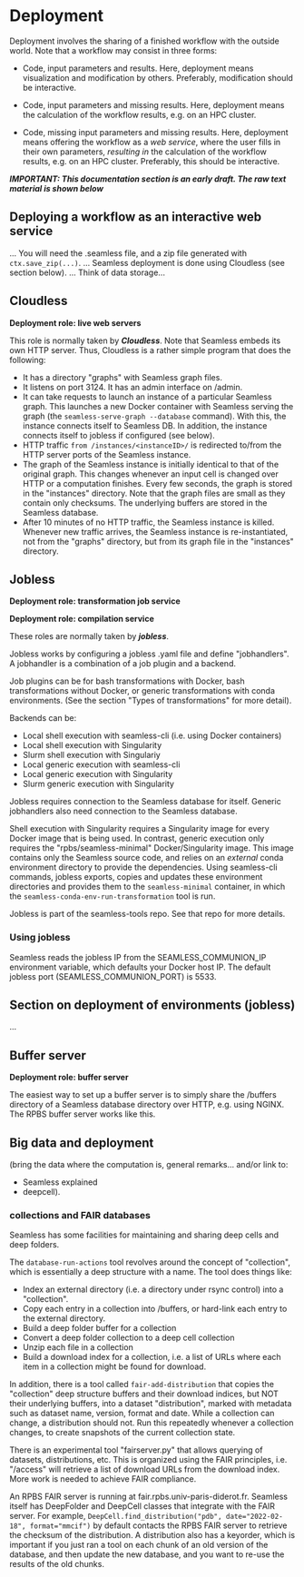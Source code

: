 # Deployment

Deployment involves the sharing of a finished workflow with the outside world. Note that a workflow may consist in three forms:

- Code, input parameters and results. Here, deployment means visualization and modification by others. Preferably, modification should be interactive.

- Code, input parameters and missing results. Here, deployment means the calculation of the workflow results, e.g. on an HPC cluster.

- Code, missing input parameters and missing results. Here, deployment means offering the workflow as a *web service*, where
the user fills in their own parameters, *resulting in*
the calculation of the workflow results, e.g. on an HPC cluster. Preferably, this should be interactive.

***IMPORTANT: This documentation section is an early draft. The raw text material is shown below***

<!--

**Deployment role: transformation job service**. Needs to support as many types of 
transformations as possible. It must also support the cancellation of jobs.

**Deployment role: transformation result service**. Store transformation-to-result mapping.

**Deployment role: compilation service**. Store mapping of source code (C/C++) to compiled binary.
 

### E3. Deployment

Intro:
- Graph+zip
- serve-graph

Intermediate:
- Python deep down: link to low-level
- Communion
- Databases
- Buffer server
- Cloudless and jobless

In-depth:
- Computation where the data is 
- Federation. Link: provenance

-->

## Deploying a workflow as an interactive web service
...
You will need the .seamless file, and a zip file generated with `ctx.save_zip(...)`.
...
Seamless deployment is done using Cloudless (see section below).
...
Think of data storage...

## Cloudless

**Deployment role: live web servers**

This role is normally taken by ***Cloudless***. Note that Seamless embeds its own HTTP server. Thus, Cloudless is a rather simple program that does the following:

- It has a directory "graphs" with Seamless graph files.
- It listens on port 3124. It has an admin interface on /admin.
- It can take requests to launch an instance of a particular Seamless graph.
  This launches a new Docker container with Seamless serving the graph (the `seamless-serve-graph --database` command). With this, the instance connects itself to Seamless DB. In addition, the instance connects itself to jobless if configured (see below).
- HTTP traffic `from /instances/<instanceID>/` is redirected to/from the HTTP server ports of the Seamless instance.
- The graph of the Seamless instance is initially identical to that of the original graph. This changes whenever an input cell is changed over HTTP or a computation finishes. Every few seconds, the graph is stored in the "instances" directory. Note that the graph files are small as they contain only checksums. The underlying buffers are stored in the Seamless database.
- After 10 minutes of no HTTP traffic, the Seamless instance is killed. Whenever new traffic arrives, the Seamless instance is re-instantiated, not from the "graphs" directory, but from its graph file in the "instances" directory.

## Jobless

**Deployment role: transformation job service**

**Deployment role: compilation service**

These roles are normally taken by ***jobless***.

Jobless works by configuring a jobless .yaml file and define "jobhandlers". A jobhandler is a combination of a job plugin and a backend.

Job plugins can be for bash transformations with Docker, bash transformations without Docker, or generic transformations with conda environments. (See the section "Types of transformations" for more detail).

Backends can be:

- Local shell execution with seamless-cli (i.e. using Docker containers)
- Local shell execution with Singularity
- Slurm shell execution with Singulariy
- Local generic execution with seamless-cli
- Local generic execution with Singularity
- Slurm generic execution with Singularity

Jobless requires connection to the Seamless database for itself. Generic jobhandlers also need connection to the Seamless database.

Shell execution with Singularity requires a Singularity image for every Docker image that is being used. In contrast, generic execution only requires the "rpbs/seamless-minimal" Docker/Singularity image. This image contains only the Seamless source code, and relies on an *external* conda environment directory to provide the dependencies. Using seamless-cli commands, jobless exports, copies and updates these environment directories and provides them to the `seamless-minimal` container, in which the
`seamless-conda-env-run-transformation` tool is run.

Jobless is part of the seamless-tools repo. See that repo for more details.

### Using jobless

Seamless reads the jobless IP from the SEAMLESS_COMMUNION_IP environment  variable, which defaults your Docker host IP. The default jobless port (SEAMLESS_COMMUNION_PORT) is 5533.

## Section on deployment of environments (jobless)
...

## Buffer server

**Deployment role: buffer server**

The easiest way to set up a buffer server is to simply share the /buffers directory of a Seamless database directory over HTTP, e.g. using NGINX. The RPBS buffer server works like this.

## Big data and deployment

(bring the data where the computation is, general remarks... and/or link to:
- Seamless explained
- deepcell).

### collections and FAIR databases

Seamless has some facilities for maintaining and sharing deep cells and deep folders.

The `database-run-actions` tool revolves around the concept of "collection", which is essentially a deep structure with a name.
The tool does things like:

- Index an external directory (i.e. a directory under rsync control)
  into a "collection".
- Copy each entry in a collection into /buffers, or hard-link each entry
  to the external directory.
- Build a deep folder buffer for a collection
- Convert a deep folder collection to a deep cell collection
- Unzip each file in a collection
- Build a download index for a collection, i.e. a list of URLs where
  each item in a collection might be found for download.

In addition, there is a tool called `fair-add-distribution` that copies the "collection" deep structure buffers and their download indices, but NOT their underlying buffers, into a dataset "distribution", marked with metadata such as dataset name, version, format and date.  While a collection can change, a distribution should not. Run this repeatedly whenever a collection changes, to create snapshots of the current collection state. 

There is an experimental tool "fairserver.py" that allows querying of datasets, distributions, etc. This is organized using the FAIR principles, i.e. "/access" will retrieve a list of download URLs from the download index. More work is needed to achieve FAIR compliance.

An RPBS FAIR server is running at fair.rpbs.univ-paris-diderot.fr.
Seamless itself has DeepFolder and DeepCell classes that integrate with the FAIR server. For example, `DeepCell.find_distribution("pdb", date="2022-02-18", format="mmcif")` by default contacts the RPBS FAIR server to retrieve the checksum of the distribution. A distribution also has a keyorder, which is important if you just ran a tool on each chunk of an old version of the database, and then update the new database, and you want to re-use the results of the old chunks.
